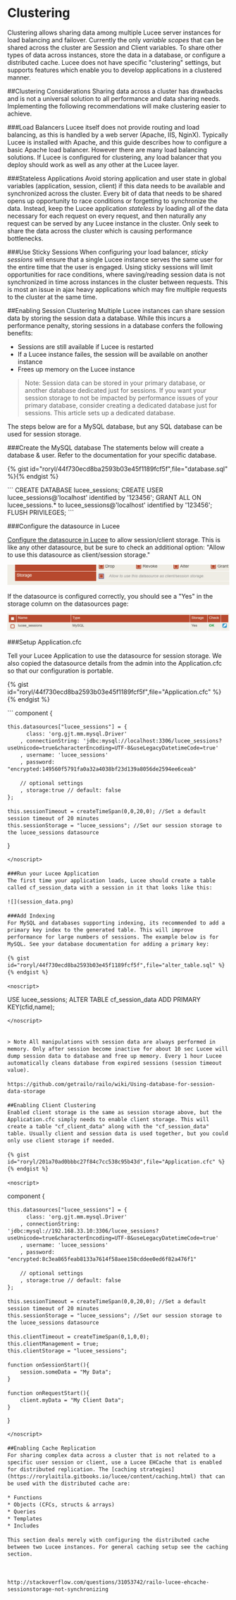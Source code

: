 # Clustering
Clustering allows sharing data among multiple Lucee server instances for load balancing and failover. Currently the only *variable scopes* that can be shared across the cluster are Session and Client variables. To share other types of data across instances, store the data in a database, or configure a distributed cache. Lucee does not have specific "clustering" settings, but supports features which enable you to develop applications in a clustered manner.

##Clustering Considerations
Sharing data across a cluster has drawbacks and is not a universal solution to all performance and data sharing needs. Implementing the following recommendations will make clustering easier to achieve.

###Load Balancers
Lucee itself does not provide routing and load balancing, as this is handled by a web server (Apache, IIS, NginX). Typically Lucee is installed with Apache, and this guide describes how to configure a basic Apache load balancer. However there are many load balancing solutions. If Lucee is configured for clustering, any load balancer that you deploy should work as well as any other at the Lucee layer.

###Stateless Applications
Avoid storing application and user state in global variables (application, session, client) if this data needs to be available and synchronized across the cluster. Every bit of data that needs to be shared opens up opportunity to race conditions or forgetting to synchronize the data. Instead, keep the Lucee application *stateless* by loading all of the data necessary for each request on every request, and then naturally any request can be served by any Lucee instance in the cluster. Only seek to share the data across the cluster which is causing performance bottlenecks.

###Use Sticky Sessions
When configuring your load balancer, *sticky sessions* will ensure that a single Lucee instance serves the same user for the entire time that the user is engaged. Using sticky sessions will limit opportunities for race conditions, where saving/reading session data is not synchronized in time across instances in the cluster between requests. This is most an issue in ajax heavy applications which may fire multiple requests to the cluster at the same time.


##Enabling Session Clustering
Multiple Lucee instances can share session data by storing the session data a database. While this incurs a performance penalty, storing sessions in a database confers the following benefits: 

* Sessions are still available if Lucee is restarted
* If a Lucee instance failes, the session will be available on another instance
* Frees up memory on the Lucee instance

>Note: Session data can be stored in your primary database, or another database dedicated just for sessions. If you want your session storage to not be impacted by performance issues of your primary database, consider creating a dedicated database just for sessions. This article sets up a dedicated database.

The steps below are for a MySQL database, but any SQL database can be used for session storage. 

###Create the MySQL database
The statements below will create a database & user. Refer to the documentation for your specific database.

{% gist id="roryl/44f730ecd8ba2593b03e45f1189fcf5f",file="database.sql" %}{% endgist %}

<noscript>
```
CREATE DATABASE lucee_sessions;
CREATE USER lucee_sessions@'localhost' identified by '123456';
GRANT ALL ON lucee_sessions.* to lucee_sessions@'localhost' identified by '123456';
FLUSH PRIVILEGES;
```
</noscript>

###Configure the datasource in Lucee

[Configure the datasource in Lucee](https://rorylaitila.gitbooks.io/lucee/content/sqlrdbms.html) to allow session/client storage. This is like any other datasource, but be sure to check an additional option: "Allow to use this datasource as client/session storage."

![](allow_storage.png)

If the datasource is configured correctly, you should see a "Yes" in the storage column on the datasources page:

![](storage_yes.png)

###Setup Application.cfc

Tell your Lucee Application to use the datasource for session storage. We also copied the datasource details from the admin into the Application.cfc so that our configuration is portable. 

{% gist id="roryl/44f730ecd8ba2593b03e45f1189fcf5f",file="Application.cfc" %}{% endgist %}

<noscript>
```
component {

	this.datasources["lucee_sessions"] = {
		  class: 'org.gjt.mm.mysql.Driver'
		, connectionString: 'jdbc:mysql://localhost:3306/lucee_sessions?useUnicode=true&characterEncoding=UTF-8&useLegacyDatetimeCode=true'
		, username: 'lucee_sessions'
		, password: "encrypted:149560f5791fa0a32a4038bf23d139a8056de2594ee6ceab"
		
		// optional settings
		, storage:true // default: false
	};

	this.sessionTimeout = createTimeSpan(0,0,20,0); //Set a default session timeout of 20 minutes
	this.sessionStorage = "lucee_sessions"; //Set our session storage to the lucee_sessions datasource
}
```
</noscript>

###Run your Lucee Application
The first time your application loads, Lucee should create a table called cf_session_data with a session in it that looks like this:

![](session_data.png)

###Add Indexing
For MySQL and databases supporting indexing, its recommended to add a primary key index to the generated table. This will improve performance for large numbers of sessions. The example below is for MySQL. See your database documentation for adding a primary key:

{% gist id="roryl/44f730ecd8ba2593b03e45f1189fcf5f",file="alter_table.sql" %}{% endgist %}

<noscript>
```
USE lucee_sessions;
ALTER TABLE cf_session_data ADD PRIMARY KEY(cfid,name);
```
</noscript>


> Note All manipulations with session data are always performed in memory. Only after session become inactive for about 10 sec Lucee will dump session data to database and free up memory. Every 1 hour Lucee automatically cleans database from expired sessions (session timeout value).

https://github.com/getrailo/railo/wiki/Using-database-for-session-data-storage

##Enabling Client Clustering
Enabled client storage is the same as session storage above, but the Application.cfc simply needs to enable client storage. This will create a table "cf_client_data" along with the "cf_session_data" table. Usually client and session data is used together, but you could only use client storage if needed. 

{% gist id="roryl/201a70ad0bbbc27f84c7cc538c95b43d",file="Application.cfc" %}{% endgist %}

<noscript>
```
component {

	this.datasources["lucee_sessions"] = {
		  class: 'org.gjt.mm.mysql.Driver'
		, connectionString: 'jdbc:mysql://192.168.33.10:3306/lucee_sessions?useUnicode=true&characterEncoding=UTF-8&useLegacyDatetimeCode=true'
		, username: 'lucee_sessions'
		, password: "encrypted:8c3ea865feab8133a7614f58aee150cddee0ed6f82a476f1"
		
		// optional settings
		, storage:true // default: false
	};

	this.sessionTimeout = createTimeSpan(0,0,20,0); //Set a default session timeout of 20 minutes
	this.sessionStorage = "lucee_sessions"; //Set our session storage to the lucee_sessions datasource

	this.clientTimeout = createTimeSpan(0,1,0,0);
	this.clientManagement = true;
	this.clientStorage = "lucee_sessions";

	function onSessionStart(){
		session.someData = "My Data";
	}

	function onRequestStart(){
		client.myData = "My Client Data";
	}
}
```
</noscript>

##Enabling Cache Replication
For sharing complex data across a cluster that is not related to a specific user session or client, use a Lucee EHCache that is enabled for distributed replication. The [caching strategies](https://rorylaitila.gitbooks.io/lucee/content/caching.html) that can be used with the distributed cache are:

* Functions
* Objects (CFCs, structs & arrays)
* Queries
* Templates
* Includes

This section deals merely with configuring the distributed cache between two Lucee instances. For general caching setup see the caching section.



http://stackoverflow.com/questions/31053742/railo-lucee-ehcache-sessionstorage-not-synchronizing